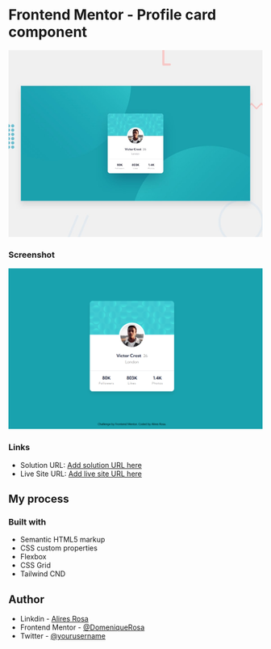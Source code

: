 # Frontend Mentor - Profile card component

![Design preview for the Profile card component coding challenge](./design/desktop-preview.jpg)

### Screenshot

![My Desing](./images/Screenshot.png)

### Links

- Solution URL: [Add solution URL here](https://github.com/DomeniqueRosa/profile-card-component-main)
- Live Site URL: [Add live site URL here](https://your-live-site-url.com)

## My process

### Built with

- Semantic HTML5 markup
- CSS custom properties
- Flexbox
- CSS Grid
- Tailwind CND


## Author

- Linkdin - [Alires Rosa](https://www.linkedin.com/in/alires-rosa/)
- Frontend Mentor - [@DomeniqueRosa](https://www.frontendmentor.io/profile/DomeniqueRosa)
- Twitter - [@yourusername](https://www.twitter.com/yourusername)


